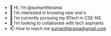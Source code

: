 - 👋 Hi, I’m @sumanthbrama
- 👀 I’m interested in knowing new one's
- 🌱 I’m currently pursuing my BTech in CSE-NS
- 💞️ I’m looking to collaborate with tech aspirants
- 📫 How to reach me sumanthbrama@gmail.com

<!---
sumanthbrama/sumanthbrama is a ✨ special ✨ repository because its `README.md` (this file) appears on your GitHub profile.
You can click the Preview link to take a look at your changes.
--->
